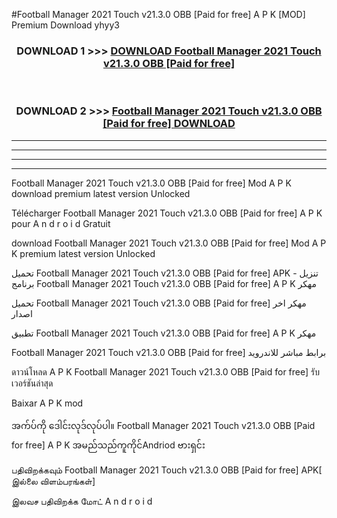 #Football Manager 2021 Touch v21.3.0   OBB [Paid for free] A P K [MOD] Premium Download yhyy3



<div align="center">

<h3>DOWNLOAD 1 >>> <a href="https://teeasianyam.web.app?sq=Football Manager 2021 Touch v21.3.0   OBB [Paid for free]">DOWNLOAD Football Manager 2021 Touch v21.3.0   OBB [Paid for free] </a></h3><br>

<h3>DOWNLOAD 2 >>> <a href="https://teeasianyam.web.app?sq=Football Manager 2021 Touch v21.3.0   OBB [Paid for free] ">Football Manager 2021 Touch v21.3.0   OBB [Paid for free]  DOWNLOAD </a></h3>

</div>


----------------------------------------------------------

----------------------------------------------------------

----------------------------------------------------------

----------------------------------------------------------


Football Manager 2021 Touch v21.3.0   OBB [Paid for free]  Mod A P K download premium latest version Unlocked

Télécharger Football Manager 2021 Touch v21.3.0   OBB [Paid for free]  A P K pour A n d r o i d Gratuit

download Football Manager 2021 Touch v21.3.0   OBB [Paid for free]  Mod A P K premium latest version Unlocked

تحميل Football Manager 2021 Touch v21.3.0   OBB [Paid for free]  APK - تنزيل برنامج Football Manager 2021 Touch v21.3.0   OBB [Paid for free]  A P K مهكر

تحميل Football Manager 2021 Touch v21.3.0   OBB [Paid for free]  مهكر اخر اصدار

تطبيق Football Manager 2021 Touch v21.3.0   OBB [Paid for free]  A P K مهكر

Football Manager 2021 Touch v21.3.0   OBB [Paid for free]  برابط مباشر للاندرويد

ดาวน์โหลด A P K Football Manager 2021 Touch v21.3.0   OBB [Paid for free]  รับเวอร์ชันล่าสุด

Baixar A P K mod

အက်ပ်ကို ဒေါင်းလုဒ်လုပ်ပါ။ Football Manager 2021 Touch v21.3.0   OBB [Paid for free]  A P K အမည်သည်ကူကိုင်Andriod ဗားရှင်း

பதிவிறக்கவும் Football Manager 2021 Touch v21.3.0   OBB [Paid for free]  APK[ இல்லை விளம்பரங்கள்] 
 
இலவச பதிவிறக்க மோட் A n d r o i d




